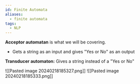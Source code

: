 ```yaml
---
id: Finite Automata
aliases:
  - finite automata
tags:
  - NLP
---
```

**Acceptor automatan** is what we will be covering.
- Gets a string as an input and gives "Yes or No" as an output

**Transducer automaton:** Gives a string instead of a "Yes or No"

![[Pasted image 20240218185327.png]]
![[Pasted image 20240218185333.png]]